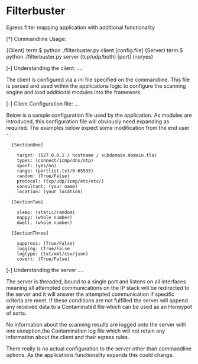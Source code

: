 Filterbuster
============

Egress filter mapping application with additional functionality

  [*] Commandline Usage:
  
  {Client}  term:$ python ./filterbuster.py client [config.file]
  {Server}  term:$ python ./filterbuster.py server (tcp/udp/both) [port] (no/yes)

  [-] Understanding the client: ....

  The client is configured via a ini file specified on the commandline. This file is parsed 
  and used within the applications logic to configure the scanning engine and load additional
  modules into the framework.
  
  [-] Client Configuration file: ...

  Below is a sample configuration file used by the application. As modules are introduced, this
  configuration file will obviously need expanding as required. The examples below expect some
  modification from the end user -

  
      [SectionOne]
        
        target: (127.0.0.1 / hostname / subdomain.domain.tla)
        types: (connect/icmp/dns/ntp)
        spoof: (yes/no)
        range: (portlist.txt/0-65535)
        random: (True/False)
        protocol: (tcp/udp/icmp/etc/etc/)
        consultant: (your name)
        location: (your location)
      
      [SectionTwo]
      
        sleep: (static/random)
        nappy: (whole number)
        dwell: (whole number)
      
      [SectionThree]
      
        suppress: (True/False)
        logging: (True/False
        logtype: (txt/xml/csv/json)
        covert: (True/False)

  
  [-] Understanding the server ....
  
  The server is threaded, bound to a single port and listens on all interfaces meaning all attempted 
  communications on the IP stack will be redirected to the server and it will answer the attempted 
  communication if specific criteria are meet. If these conditions are not fulfilled the server will 
  append any received data to a Contaminated file which can be used as an Honeypot of sorts.
  
  No information about the scanning results are logged onto the server with one exception,the
  Contamination log file which will not retain any information about the client and their egress rules.
  
  There really is no actual configuration to the server other than commandline options. As the applications
  functionality expands this could change.
  
      
      
      
      
      
      
      
      
